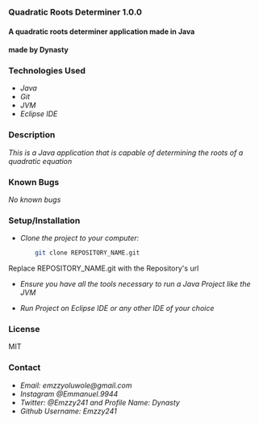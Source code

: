 ### Quadratic Roots Determiner 1.0.0
#### A quadratic roots determiner application made in Java

#### made by Dynasty

### Technologies Used
* _Java_
* _Git_
* _JVM_
* _Eclipse IDE_

### Description
_This is a Java application that is capable of determining the roots of a quadratic equation_

### Known Bugs
_No known bugs_

### Setup/Installation
* _Clone the project to your computer:_
	```sh
		git clone REPOSITORY_NAME.git
	```
Replace REPOSITORY_NAME.git with the Repository's url

* _Ensure you have all the tools necessary to run a Java Project like the JVM_

* _Run Project on Eclipse IDE or any other IDE of your choice_

### License
MIT

### Contact
* _Email: emzzyoluwole@gmail.com_
* _Instagram @Emmanuel.9944_
* _Twitter: @Emzzy241 and Profile Name: Dynasty_
* _Github Username: Emzzy241_

